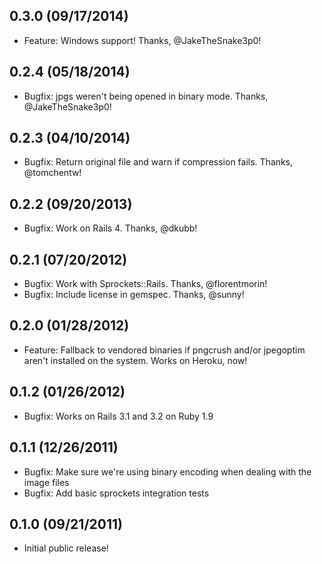 0.3.0 (09/17/2014)
-------------------------
* Feature: Windows support! Thanks, @JakeTheSnake3p0!

0.2.4 (05/18/2014)
-------------------------
* Bugfix: jpgs weren't being opened in binary mode. Thanks, @JakeTheSnake3p0!

0.2.3 (04/10/2014)
-------------------------
* Bugfix: Return original file and warn if compression fails. Thanks, @tomchentw!

0.2.2 (09/20/2013)
-------------------------

* Bugfix: Work on Rails 4. Thanks, @dkubb!

0.2.1 (07/20/2012)
-------------------------

* Bugfix: Work with Sprockets::Rails. Thanks, @florentmorin!
* Bugfix: Include license in gemspec. Thanks, @sunny!

0.2.0 (01/28/2012)
-------------------------

* Feature: Fallback to vendored binaries if pngcrush and/or jpegoptim aren't installed on the system. Works on Heroku, now!

0.1.2 (01/26/2012)
-------------------------

* Bugfix: Works on Rails 3.1 and 3.2 on Ruby 1.9

0.1.1 (12/26/2011)
-------------------------

* Bugfix: Make sure we're using binary encoding when dealing with the image files
* Bugfix: Add basic sprockets integration tests

0.1.0 (09/21/2011)
-------------------------

* Initial public release!
